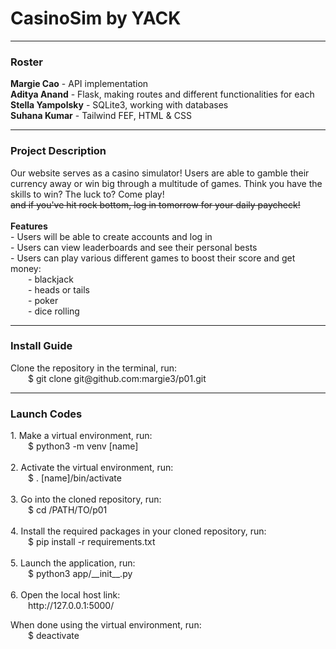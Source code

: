 <h1>CasinoSim by YACK</h1>

---

<h3>Roster</h3>
<b>Margie Cao</b> - API implementation <br>
<b>Aditya Anand</b> - Flask, making routes and different functionalities for each <br>
<b>Stella Yampolsky</b> - SQLite3, working with databases <br>
<b>Suhana Kumar</b> - Tailwind FEF, HTML & CSS <br>

---

<h3>Project Description</h3>
<p>Our website serves as a casino simulator! Users are able to gamble their currency away or win big through a multitude of games. Think you have the skills to win? The luck to? Come play! <br><s>and if you've hit rock bottom, log in tomorrow for your daily paycheck!</s><br>  
<br><b>Features</b> <br>
- Users will be able to create accounts and log in <br>
- Users can view leaderboards and see their personal bests <br>
- Users can play various different games to boost their score and get money: <br>
  - blackjack <br>
  - heads or tails <br>
  - poker <br>
  - dice rolling <br>

---

<h3>Install Guide</h3> </p>
<p> Clone the repository in the terminal, run: <br> 
  $ git clone git@github.com:margie3/p01.git <br>
</p>

---

<h3>Launch Codes</h3>
<p> 
    1. Make a virtual environment, run: <br>
  $ python3 -m venv [name] <br> <br>
    2. Activate the virtual environment, run: <br>
  $ . [name]/bin/activate <br> <br>
    3. Go into the cloned repository, run: <br> 
  $ cd /PATH/TO/p01 <br> <br>
    4. Install the required packages in your cloned repository, run: <br>
  $ pip install -r requirements.txt <br> <br>
    5. Launch the application, run: <br> 
  $ python3 app/__init__.py <br> <br>
    6. Open the local host link: <br>
  http://127.0.0.1:5000/

  When done using the virtual environment, run: <br>
  $ deactivate  
